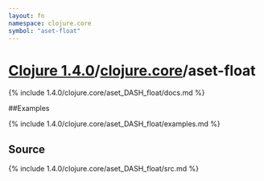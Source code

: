 ```yaml
---
layout: fn
namespace: clojure.core
symbol: "aset-float"
---
```


# [Clojure 1.4.0](../../)/[clojure.core](../)/aset-float

{% include 1.4.0/clojure.core/aset_DASH_float/docs.md %}

##Examples

{% include 1.4.0/clojure.core/aset_DASH_float/examples.md %}
## Source
{% include 1.4.0/clojure.core/aset_DASH_float/src.md %}

